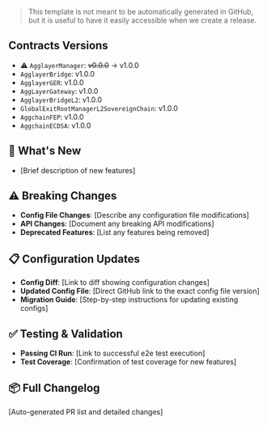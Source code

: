 > This template is not meant to be automatically generated in GitHub, but it is useful to have it easily accessible when we create a release.

## Contracts Versions
* ⚠️ `AgglayerManager`: ~~v0.0.0~~ -> v1.0.0
* `AgglayerBridge`: v1.0.0
* `AgglayerGER`: v1.0.0
* `AggLayerGateway`: v1.0.0
* `AgglayerBridgeL2`: v1.0.0
* `GlobalExitRootManagerL2SovereignChain`: v1.0.0
* `AggchainFEP`: v1.0.0
* `AggchainECDSA`: v1.0.0

## 🚀 What's New
- [Brief description of new features]

## ⚠️ Breaking Changes
- **Config File Changes**: [Describe any configuration file modifications]
- **API Changes**: [Document any breaking API modifications]
- **Deprecated Features**: [List any features being removed]

## 📋 Configuration Updates
- **Config Diff**: [Link to diff showing configuration changes]
- **Updated Config File**: [Direct GitHub link to the exact config file version]
- **Migration Guide**: [Step-by-step instructions for updating existing configs]

## ✅ Testing & Validation
- **Passing CI Run**: [Link to successful e2e test execution]
- **Test Coverage**: [Confirmation of test coverage for new features]

## 📦 Full Changelog
[Auto-generated PR list and detailed changes]